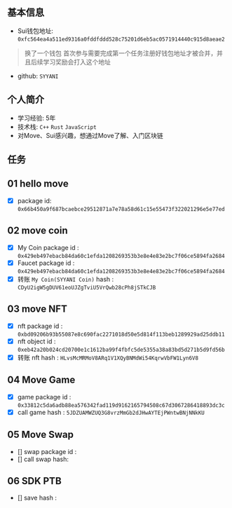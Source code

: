 ## 基本信息
- Sui钱包地址: `0xfc564ea4a511ed9316a0fddfddd528c75201d6eb5ac0571914440c915d8aeae2`
> 换了一个钱包
> 首次参与需要完成第一个任务注册好钱包地址才被合并，并且后续学习奖励会打入这个地址
- github: `SYYANI`

## 个人简介
- 学习经验: 5年
- 技术栈: `C++` `Rust` `JavaScript`
- 对Move、Sui感兴趣，想通过Move了解、入门区块链

## 任务

##   01 hello move  
- [x] package id: `0x66b450a9f687bcaebce29512871a7e78a58d61c15e55473f322021296e5e77ed`

##   02 move coin
- [x] My Coin package id : `0x429eb497ebacb84da60c1efda1208269353b3e8e4e83e2bc7f06ce5894fa2684`
- [x] Faucet package id : `0x429eb497ebacb84da60c1efda1208269353b3e8e4e83e2bc7f06ce5894fa2684`
- [x] 转账 `My Coin(SYYANI Coin)` hash : `CDyU2igW5gDUV61eoUJZgTviU5VrQwb28cPh8jSTkCJB`

##   03 move NFT
- [x] nft package id : `0xbd09206b93b55087e8c690fac2271018d50e5d814f113beb1289929ad25ddb11`
- [x] nft object id : `0xeb42a20b024cd20700e1c1612ba99f4fbfc5de5355a38a83bd5d271b5d9fd56b`
- [x] 转账 nft hash : `HLvsMcMRMoV8ARq1V1XQyBNMdWi54KqrwVbFW1Lyn6V8`

##   04 Move Game
- [x] game package id : `0x33812c5da6adb88ea576342fad119d9162165794508c67d3067286418893dc3c`
- [x] call game hash : `5JDZUAMWZUQ3G8vrzMmGb2dJHwAYTEjPWntwBNjNNkKU`

##   05 Move Swap
- [] swap package id :
- [] call swap hash:

##   06 SDK PTB
- [] save hash :
